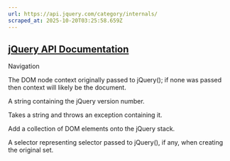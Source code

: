 ```yaml
---
url: https://api.jquery.com/category/internals/
scraped_at: 2025-10-20T03:25:58.659Z
---
```


## [jQuery API Documentation](https://jquery.com/ "jQuery API Documentation")

Navigation

The DOM node context originally passed to jQuery(); if none was passed then context will likely be the document.

A string containing the jQuery version number.

Takes a string and throws an exception containing it.

Add a collection of DOM elements onto the jQuery stack.

A selector representing selector passed to jQuery(), if any, when creating the original set.